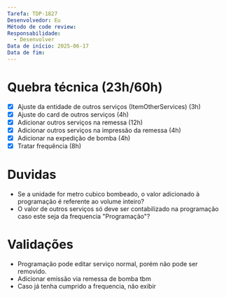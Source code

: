```yaml
---
Tarefa: TDP-1827
Desenvolvedor: Eu
Método de code review: 
Responsabilidade:
  - Desenvolver
Data de início: 2025-06-17
Data de fim:
---
```

# Quebra técnica (23h/60h)

- [x] Ajuste da entidade de outros serviços (ItemOtherServices) (3h)
- [x] Ajuste do card de outros serviços (4h)
- [x] Adicionar outros serviços na remessa (12h)
- [x] Adicionar outros serviços na impressão da remessa (4h)
- [x] Adicionar na expedição de bomba (4h)
- [x] Tratar frequência (8h)

# Duvidas

- Se a unidade for metro cubico bombeado, o valor adicionado à programação é referente ao volume inteiro?
- O valor de outros serviços só deve ser contabilizado na programação caso este seja da frequencia "Programação"?

# Validações

- Programação pode editar serviço normal, porém não pode ser removido. 
- Adicionar emissão via remessa de bomba tbm
- Caso já tenha cumprido a frequencia, não exibir



